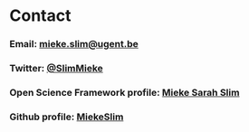 Contact
===

### Email: [mieke.slim@ugent.be](mailto:mieke.slim@ugent.be)

### Twitter: [@SlimMieke](https://twitter.com/SlimMieke)

### Open Science Framework profile: [Mieke Sarah Slim](https://osf.io/7cjtm/)

### Github profile: [MiekeSlim](https://github.com/MiekeSlim)
